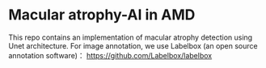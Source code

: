 # Macular atrophy-AI in AMD
 This repo contains an implementation of macular atrophy detection using Unet architecture. For image annotation, we use Labelbox (an open source annotation software)： https://github.com/Labelbox/labelbox
